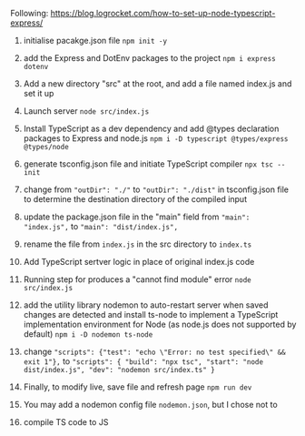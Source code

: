 Following: https://blog.logrocket.com/how-to-set-up-node-typescript-express/

1. initialise pacakge.json file
   `npm init -y`

2. add the Express and DotEnv packages to the project
   `npm i express dotenv`

3. Add a new directory "src" at the root, and add a file named index.js and set it up

4. Launch server
   `node src/index.js`

5. Install TypeScript as a dev dependency and add @types declaration packages to Express and node.js
   `npm i -D typescript @types/express @types/node`

6. generate tsconfig.json file and initiate TypeScript compiler
   `npx tsc --init`

7. change from `"outDir": "./"` to `"outDir": "./dist"` in tsconfig.json file to determine the destination directory of the compiled input

8. update the package.json file in the "main" field from `"main": "index.js",` to `"main": "dist/index.js",`

9. rename the file from `index.js` in the src directory to `index.ts`

10. Add TypeScript sertver logic in place of original index.js code

11. Running step for produces a "cannot find module" error
    `node src/index.js`

12. add the utility library nodemon to auto-restart server when saved changes are detected and install ts-node to implement a TypeScript implementation environment for Node (as node.js does not supported by default)
    `npm i -D nodemon ts-node`

13. change `"scripts": {"test": "echo \"Error: no test specified\" && exit 1"},` to `"scripts": {
  "build": "npx tsc",
  "start": "node dist/index.js",
  "dev": "nodemon src/index.ts"
}`

14. Finally, to modify live, save file and refresh page
    `npm run dev`

15. You may add a nodemon config file `nodemon.json`, but I chose not to

16. compile TS code to JS
